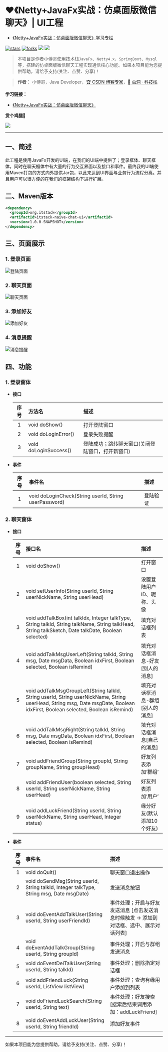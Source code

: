 # :heart:《Netty+JavaFx实战：仿桌面版微信聊天》| UI工程

- [《Netty+JavaFx实战：仿桌面版微信聊天》学习专栏](https://chat.itstack.org)

[![stars](https://badgen.net/github/stars/itstack-naive-chat/itstack-naive-chat-ui?icon=github&color=4ab8a1)](https://github.com/itstack-naive-chat/itstack-naive-chat-ui) [![forks](https://badgen.net/github/forks/itstack-naive-chat/itstack-naive-chat-ui?icon=github&color=4ab8a1)](https://github.com/itstack-naive-chat/itstack-naive-chat-ui) [<img src="https://itstack.org/_media/onlinebook.svg">](http://chat.itstack.org) [<img src="https://itstack.org/_media/wxbugstack.svg">](https://itstack.org/_media/qrcode.png?x-oss-process=style/may)

> 本项目是作者小傅哥使用技术栈```JavaFx```、```Netty4.x```、```SpringBoot```、```Mysql```等，搭建的仿桌面版微信聊天工程实现通信核心功能。如果本项目能为您提供帮助，请给予支持(关注、点赞、分享)！

> **作者：** 小傅哥，Java Developer，[:trophy: CSDN 博客专家](https://bugstack.blog.csdn.net)，[:bug: 虫洞 · 科技栈](https://bugstack.cn)

**学习链接：**

- [《Netty+JavaFx实战：仿桌面版微信聊天》](https://chat.itstack.org)
 
**赏个鸡腿🍗**

![](https://bugstack.cn/assets/images/tip.jpg)

----

## 一、简述

此工程是使用JavaFx开发的UI端，在我们的UI端中提供了；登录框体、聊天框体，同时在聊天框体中有大量的行为交互界面以及接口和事件。最终我的UI端使用Maven打包的方式向外提供Jar包，以此来达到UI界面与业务行为流程分离。并且用户可以很方便的在我们的框架结构下进行扩展。

## 二、Maven版本

```xml
<dependency>
  <groupId>org.itstack</groupId>
  <artifactId>itstack-naive-chat-ui</artifactId>
  <version>1.0.0-SNAPSHOT</version>
</dependency>
```

## 三、页面展示

### 1. 登录页面

![登陆页面](http://chat.itstack.org/assets/img/2020/ui-00.png)

### 2. 聊天页面

![聊天页面](http://chat.itstack.org/assets/img/2020/ui-01.png)

### 3. 添加好友

![添加好友](http://chat.itstack.org/assets/img/2020/ui-02.png)

### 4. 消息提醒

![消息提醒](http://chat.itstack.org/assets/img/2020/ui-05.png)

## 四、功能

### 1. 登录窗体

- **接口**

	| 序号 | 方法名 |  描述 |
	| :---: | :--- | :--- | 
	| 1 | void doShow() | 打开登陆窗口 | 
	| 2 | void doLoginError() | 登录失败提醒 | 
	| 3 | void doLoginSuccess() | 登陆成功；跳转聊天窗口(关闭登陆窗口，打开新窗口) | 

- **事件**

	| 序号 | 事件名 |  描述 |
	| :---: | :--- |  :--- | 
	| 1 | void doLoginCheck(String userId, String userPassword) | 登陆验证 | 


### 2. 聊天窗体

- **接口**

	| 序号 | 接口名 |  描述 |
	| :---: | :--- |  :--- | 
	| 1 | void doShow() | 打开窗口 |
	| 2 | void setUserInfo(String userId, String userNickName, String userHead) | 设置登陆用户ID、昵称、头像 | 
	| 3 | void addTalkBox(int talkIdx, Integer talkType, String talkId, String talkName, String talkHead, String talkSketch, Date talkDate, Boolean selected) | 填充对话框列表 |
	| 4 | void addTalkMsgUserLeft(String talkId, String msg, Date msgData, Boolean idxFirst, Boolean selected, Boolean isRemind) | 填充对话框消息-好友[别人的消息] |
	| 5 | void addTalkMsgGroupLeft(String talkId, String userId, String userNickName, String userHead, String msg, Date msgDate, Boolean idxFirst, Boolean selected, Boolean isRemind) | 填充对话框消息-群组[别人的消息] |
	| 6 | void addTalkMsgRight(String talkId, String msg, Date msgData, Boolean idxFirst, Boolean selected, Boolean isRemind) | 填充对话框消息[自己的消息] |
	| 7 | void addFriendGroup(String groupId, String groupName, String groupHead) | 好友列表添加‘群组’ |
	| 8 | void addFriendUser(boolean selected, String userId, String userNickName, String userHead) | 好友列表添加‘用户’ |
	| 9 | void addLuckFriend(String userId, String userNickName, String userHead, Integer status) |  缘分好友(默认添加10个好友) |

- **事件**

	| 序号 | 事件名 |  描述 |
	| :---: | :--- |  :--- | 
	| 1 | void doQuit() | 聊天窗口退出操作 | 
	| 2 | void doSendMsg(String userId, String talkId, Integer talkType, String msg, Date msgDate) | 发送消息按钮 | 
	| 3 | void doEventAddTalkUser(String userId, String userFriendId) | 事件处理；开启与好友发送消息 [点击发送消息时候触发 -> 添加到对话框、选中、展示对话列表] | 
	| 4 | void doEventAddTalkGroup(String userId, String groupId) | 事件处理；开启与群组发送消息 | 
	| 5 | void doEventDelTalkUser(String userId, String talkId) | 事件处理；删除指定对话框 | 
	| 6 | void addFriendLuck(String userId, ListView<Pane> listView) | 事件处理；查询有缘用户添加到列表 | 
	| 7 | void doFriendLuckSearch(String userId, String text) | 事件处理；好友搜索[搜索后结果调用添加：addLuckFriend] | 
	| 8 | void doEventAddLuckUser(String userId, String friendId) | 添加好友事件 | 

----

如果本项目能为您提供帮助，请给予支持(关注、点赞、分享)！